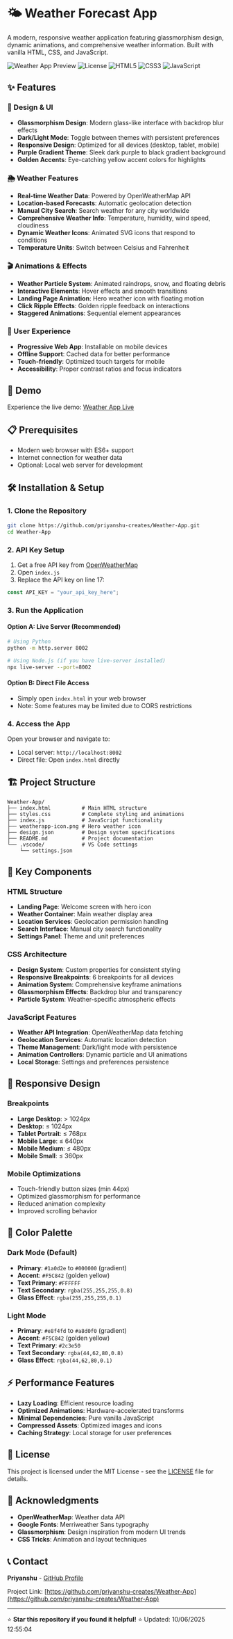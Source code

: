 # 🌤️ Weather Forecast App

A modern, responsive weather application featuring glassmorphism design, dynamic animations, and comprehensive weather information. Built with vanilla HTML, CSS, and JavaScript.

![Weather App Preview](https://img.shields.io/badge/Status-Active-success)
![License](https://img.shields.io/badge/License-MIT-blue)
![HTML5](https://img.shields.io/badge/HTML5-E34F26?logo=html5&logoColor=white)
![CSS3](https://img.shields.io/badge/CSS3-1572B6?logo=css3&logoColor=white)
![JavaScript](https://img.shields.io/badge/JavaScript-F7DF1E?logo=javascript&logoColor=black)

## ✨ Features

### 🎨 Design & UI
- **Glassmorphism Design**: Modern glass-like interface with backdrop blur effects
- **Dark/Light Mode**: Toggle between themes with persistent preferences
- **Responsive Design**: Optimized for all devices (desktop, tablet, mobile)
- **Purple Gradient Theme**: Sleek dark purple to black gradient background
- **Golden Accents**: Eye-catching yellow accent colors for highlights

### 🌦️ Weather Features
- **Real-time Weather Data**: Powered by OpenWeatherMap API
- **Location-based Forecasts**: Automatic geolocation detection
- **Manual City Search**: Search weather for any city worldwide
- **Comprehensive Weather Info**: Temperature, humidity, wind speed, cloudiness
- **Dynamic Weather Icons**: Animated SVG icons that respond to conditions
- **Temperature Units**: Switch between Celsius and Fahrenheit

### 🎬 Animations & Effects
- **Weather Particle System**: Animated raindrops, snow, and floating debris
- **Interactive Elements**: Hover effects and smooth transitions
- **Landing Page Animation**: Hero weather icon with floating motion
- **Click Ripple Effects**: Golden ripple feedback on interactions
- **Staggered Animations**: Sequential element appearances

### 📱 User Experience
- **Progressive Web App**: Installable on mobile devices
- **Offline Support**: Cached data for better performance
- **Touch-friendly**: Optimized touch targets for mobile
- **Accessibility**: Proper contrast ratios and focus indicators

## 🚀 Demo

Experience the live demo: [Weather App Live]([https://nimbus-net.vercel.app/])

## 📋 Prerequisites

- Modern web browser with ES6+ support
- Internet connection for weather data
- Optional: Local web server for development

## 🛠️ Installation & Setup

### 1. Clone the Repository
```bash
git clone https://github.com/priyanshu-creates/Weather-App.git
cd Weather-App
```

### 2. API Key Setup
1. Get a free API key from [OpenWeatherMap](https://openweathermap.org/api)
2. Open `index.js`
3. Replace the API key on line 17:
```javascript
const API_KEY = "your_api_key_here";
```

### 3. Run the Application

#### Option A: Live Server (Recommended)
```bash
# Using Python
python -m http.server 8002

# Using Node.js (if you have live-server installed)
npx live-server --port=8002
```

#### Option B: Direct File Access
- Simply open `index.html` in your web browser
- Note: Some features may be limited due to CORS restrictions

### 4. Access the App
Open your browser and navigate to:
- Local server: `http://localhost:8002`
- Direct file: Open `index.html` directly

## 🏗️ Project Structure

```
Weather-App/
├── index.html          # Main HTML structure
├── styles.css          # Complete styling and animations
├── index.js            # JavaScript functionality
├── weatherapp-icon.png # Hero weather icon
├── design.json         # Design system specifications
├── README.md           # Project documentation
└── .vscode/            # VS Code settings
    └── settings.json
```

## 🎯 Key Components

### HTML Structure
- **Landing Page**: Welcome screen with hero icon
- **Weather Container**: Main weather display area
- **Location Services**: Geolocation permission handling
- **Search Interface**: Manual city search functionality
- **Settings Panel**: Theme and unit preferences

### CSS Architecture
- **Design System**: Custom properties for consistent styling
- **Responsive Breakpoints**: 6 breakpoints for all devices
- **Animation System**: Comprehensive keyframe animations
- **Glassmorphism Effects**: Backdrop blur and transparency
- **Particle System**: Weather-specific atmospheric effects

### JavaScript Features
- **Weather API Integration**: OpenWeatherMap data fetching
- **Geolocation Services**: Automatic location detection
- **Theme Management**: Dark/light mode with persistence
- **Animation Controllers**: Dynamic particle and UI animations
- **Local Storage**: Settings and preferences persistence

## 🌈 Responsive Design

### Breakpoints
- **Large Desktop**: > 1024px
- **Desktop**: ≤ 1024px
- **Tablet Portrait**: ≤ 768px
- **Mobile Large**: ≤ 640px
- **Mobile Medium**: ≤ 480px
- **Mobile Small**: ≤ 360px

### Mobile Optimizations
- Touch-friendly button sizes (min 44px)
- Optimized glassmorphism for performance
- Reduced animation complexity
- Improved scrolling behavior

## 🎨 Color Palette

### Dark Mode (Default)
- **Primary**: `#1a0d2e` to `#000000` (gradient)
- **Accent**: `#F5C842` (golden yellow)
- **Text Primary**: `#FFFFFF`
- **Text Secondary**: `rgba(255,255,255,0.8)`
- **Glass Effect**: `rgba(255,255,255,0.1)`

### Light Mode
- **Primary**: `#e8f4fd` to `#a8d0f0` (gradient)
- **Accent**: `#F5C842` (golden yellow)
- **Text Primary**: `#2c3e50`
- **Text Secondary**: `rgba(44,62,80,0.8)`
- **Glass Effect**: `rgba(44,62,80,0.1)`

## ⚡ Performance Features

- **Lazy Loading**: Efficient resource loading
- **Optimized Animations**: Hardware-accelerated transforms
- **Minimal Dependencies**: Pure vanilla JavaScript
- **Compressed Assets**: Optimized images and icons
- **Caching Strategy**: Local storage for user preferences


## 📄 License

This project is licensed under the MIT License - see the [LICENSE](LICENSE) file for details.

## 🙏 Acknowledgments

- **OpenWeatherMap**: Weather data API
- **Google Fonts**: Merriweather Sans typography
- **Glassmorphism**: Design inspiration from modern UI trends
- **CSS Tricks**: Animation and layout techniques

## 📞 Contact

**Priyanshu** - [GitHub Profile](https://github.com/priyanshu-creates)

Project Link: [https://github.com/priyanshu-creates/Weather-App](https://github.com/priyanshu-creates/Weather-App)

---

⭐ **Star this repository if you found it helpful!** ⭐
Updated: 10/06/2025 12:55:04
